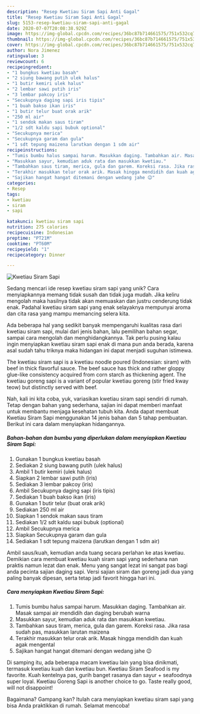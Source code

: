 ```yaml
---
description: "Resep Kwetiau Siram Sapi Anti Gagal"
title: "Resep Kwetiau Siram Sapi Anti Gagal"
slug: 5153-resep-kwetiau-siram-sapi-anti-gagal
date: 2020-07-07T20:08:38.929Z
image: https://img-global.cpcdn.com/recipes/36bc87b714661575/751x532cq70/kwetiau-siram-sapi-foto-resep-utama.jpg
thumbnail: https://img-global.cpcdn.com/recipes/36bc87b714661575/751x532cq70/kwetiau-siram-sapi-foto-resep-utama.jpg
cover: https://img-global.cpcdn.com/recipes/36bc87b714661575/751x532cq70/kwetiau-siram-sapi-foto-resep-utama.jpg
author: Nora Jimenez
ratingvalue: 3
reviewcount: 6
recipeingredient:
- "1 bungkus kwetiau basah"
- "2 siung bawang putih ulek halus"
- "1 butir kemiri ulek halus"
- "2 lembar sawi putih iris"
- "3 lembar pakcoy iris"
- "Secukupnya daging sapi iris tipis"
- "1 buah bakso ikan iris"
- "1 butir telur buat orak arik"
- "250 ml air"
- "1 sendok makan saus tiram"
- "1/2 sdt kaldu sapi bubuk optional"
- "Secukupnya merica"
- "Secukupnya garam dan gula"
- "1 sdt tepung maizena larutkan dengan 1 sdm air"
recipeinstructions:
- "Tumis bumbu halus sampai harum. Masukkan daging. Tambahkan air. Masak sampai air mendidih dan daging berubah warna"
- "Masukkan sayur, kemudian aduk rata dan masukkan kwetiau."
- "Tambahkan saus tiram, merica, gula dan garem. Koreksi rasa. Jika rasa sudah pas, masukkan larutan maizena"
- "Terakhir masukkan telur orak arik. Masak hingga mendidih dan kuah agak mengental"
- "Sajikan hangat hangat ditemani dengan wedang jahe 😉"
categories:
- Resep
tags:
- kwetiau
- siram
- sapi

katakunci: kwetiau siram sapi 
nutrition: 275 calories
recipecuisine: Indonesian
preptime: "PT21M"
cooktime: "PT60M"
recipeyield: "1"
recipecategory: Dinner

---
```



![Kwetiau Siram Sapi](https://img-global.cpcdn.com/recipes/36bc87b714661575/751x532cq70/kwetiau-siram-sapi-foto-resep-utama.jpg)

Sedang mencari ide resep kwetiau siram sapi yang unik? Cara menyiapkannya memang tidak susah dan tidak juga mudah. Jika keliru mengolah maka hasilnya tidak akan memuaskan dan justru cenderung tidak enak. Padahal kwetiau siram sapi yang enak selayaknya mempunyai aroma dan cita rasa yang mampu memancing selera kita.

Ada beberapa hal yang sedikit banyak mempengaruhi kualitas rasa dari kwetiau siram sapi, mulai dari jenis bahan, lalu pemilihan bahan segar, sampai cara mengolah dan menghidangkannya. Tak perlu pusing kalau ingin menyiapkan kwetiau siram sapi enak di mana pun anda berada, karena asal sudah tahu triknya maka hidangan ini dapat menjadi suguhan istimewa.

The kwetiau siram sapi is a kwetiau noodle poured (Indonesian: siram) with beef in thick flavorful sauce. The beef sauce has thick and rather gloppy glue-like consistency acquired from corn starch as thickening agent. The kwetiau goreng sapi is a variant of popular kwetiau goreng (stir fried kway teow) but distinctly served with beef.


Nah, kali ini kita coba, yuk, variasikan kwetiau siram sapi sendiri di rumah. Tetap dengan bahan yang sederhana, sajian ini dapat memberi manfaat untuk membantu menjaga kesehatan tubuh kita. Anda dapat membuat Kwetiau Siram Sapi menggunakan 14 jenis bahan dan 5 tahap pembuatan. Berikut ini cara dalam menyiapkan hidangannya.

<!--inarticleads1-->

##### Bahan-bahan dan bumbu yang diperlukan dalam menyiapkan Kwetiau Siram Sapi:

1. Gunakan 1 bungkus kwetiau basah
1. Sediakan 2 siung bawang putih (ulek halus)
1. Ambil 1 butir kemiri (ulek halus)
1. Siapkan 2 lembar sawi putih (iris)
1. Sediakan 3 lembar pakcoy (iris)
1. Ambil Secukupnya daging sapi (iris tipis)
1. Sediakan 1 buah bakso ikan (iris)
1. Gunakan 1 butir telur (buat orak arik)
1. Sediakan 250 ml air
1. Siapkan 1 sendok makan saus tiram
1. Sediakan 1/2 sdt kaldu sapi bubuk (optional)
1. Ambil Secukupnya merica
1. Siapkan Secukupnya garam dan gula
1. Sediakan 1 sdt tepung maizena (larutkan dengan 1 sdm air)


Ambil saus/kuah, kemudian anda tuang secara perlahan ke atas kwetiau. Demikian cara membuat kwetiau kuah siram sapi yang sederhana nan praktis namun lezat dan enak. Menu yang sangat lezat ini sangat pas bagi anda pecinta sajian daging sapi. Versi sajian siram dan goreng jadi dua yang paling banyak dipesan, serta tetap jadi favorit hingga hari ini. 

<!--inarticleads2-->

##### Cara menyiapkan Kwetiau Siram Sapi:

1. Tumis bumbu halus sampai harum. Masukkan daging. Tambahkan air. Masak sampai air mendidih dan daging berubah warna
1. Masukkan sayur, kemudian aduk rata dan masukkan kwetiau.
1. Tambahkan saus tiram, merica, gula dan garem. Koreksi rasa. Jika rasa sudah pas, masukkan larutan maizena
1. Terakhir masukkan telur orak arik. Masak hingga mendidih dan kuah agak mengental
1. Sajikan hangat hangat ditemani dengan wedang jahe 😉


Di samping itu, ada beberapa macam kwetiau lain yang bisa dinikmati, termasuk kwetiau kuah dan kwetiau bun. Kwetiau Siram Seafood is my favorite. Kuah kentelnya pas, gurih banget rasanya dan sayur + seafoodnya super loyal. Kwetiau Goreng Sapi is another choice to go. Taste really good, will not disappoint! 

Bagaimana? Gampang kan? Itulah cara menyiapkan kwetiau siram sapi yang bisa Anda praktikkan di rumah. Selamat mencoba!
